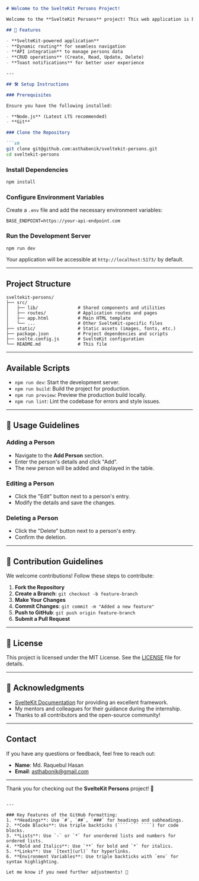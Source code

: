 ```markdown
# Welcome to the SvelteKit Persons Project!  

Welcome to the **SvelteKit Persons** project! This web application is built using **SvelteKit** and demonstrates dynamic content handling, API integration, and routing features.

## 🚀 Features

- **SvelteKit-powered application**
- **Dynamic routing** for seamless navigation
- **API integration** to manage persons data
- **CRUD operations** (Create, Read, Update, Delete)
- **Toast notifications** for better user experience

---

## 🛠️ Setup Instructions

### Prerequisites

Ensure you have the following installed:

- **Node.js** (Latest LTS recommended)
- **Git**

### Clone the Repository

```sh
git clone git@github.com:asthabonik/sveltekit-persons.git
cd sveltekit-persons
```

### Install Dependencies

```sh
npm install
```

### Configure Environment Variables

Create a `.env` file and add the necessary environment variables:

```env
BASE_ENDPOINT=https://your-api-endpoint.com
```

### Run the Development Server

```sh
npm run dev
```

Your application will be accessible at `http://localhost:5173/` by default.

---

## Project Structure

```
sveltekit-persons/
├── src/
│   ├── lib/               # Shared components and utilities
│   ├── routes/            # Application routes and pages
│   ├── app.html           # Main HTML template
│   └── ...                # Other SvelteKit-specific files
├── static/                # Static assets (images, fonts, etc.)
├── package.json           # Project dependencies and scripts
├── svelte.config.js       # SvelteKit configuration
└── README.md              # This file
```

---

## Available Scripts

- `npm run dev`: Start the development server.
- `npm run build`: Build the project for production.
- `npm run preview`: Preview the production build locally.
- `npm run lint`: Lint the codebase for errors and style issues.

---

## 📖 Usage Guidelines

### Adding a Person
- Navigate to the **Add Person** section.
- Enter the person's details and click "Add".
- The new person will be added and displayed in the table.

### Editing a Person
- Click the "Edit" button next to a person's entry.
- Modify the details and save the changes.

### Deleting a Person
- Click the "Delete" button next to a person's entry.
- Confirm the deletion.

---

## 🤝 Contribution Guidelines

We welcome contributions! Follow these steps to contribute:

1. **Fork the Repository**
2. **Create a Branch**: `git checkout -b feature-branch`
3. **Make Your Changes**
4. **Commit Changes**: `git commit -m "Added a new feature"`
5. **Push to GitHub**: `git push origin feature-branch`
6. **Submit a Pull Request**

---

## 📜 License

This project is licensed under the MIT License. See the [LICENSE](LICENSE) file for details.

---

## 🙌 Acknowledgments

- [SvelteKit Documentation](https://kit.svelte.dev/docs) for providing an excellent framework.
- My mentors and colleagues for their guidance during the internship.
- Thanks to all contributors and the open-source community!

---

## Contact

If you have any questions or feedback, feel free to reach out:

- **Name**: Md. Raquebul Hasan
- **Email**: [asthabonik@gmail.com](mailto:asthabonik@gmail.com)

---

Thank you for checking out the **SvelteKit Persons** project! 🚀
```

---

### Key Features of the GitHub Formatting:
1. **Headings**: Use `#`, `##`, `###` for headings and subheadings.
2. **Code Blocks**: Use triple backticks (```` ``` ````) for code blocks.
3. **Lists**: Use `-` or `*` for unordered lists and numbers for ordered lists.
4. **Bold and Italics**: Use `**` for bold and `*` for italics.
5. **Links**: Use `[text](url)` for hyperlinks.
6. **Environment Variables**: Use triple backticks with `env` for syntax highlighting.

Let me know if you need further adjustments! 🚀
